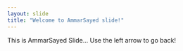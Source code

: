 ```yaml
---
layout: slide
title: "Welcome to AmmarSayed slide!"
---
```


This is AmmarSayed Slide...
Use the left arrow to go back!
